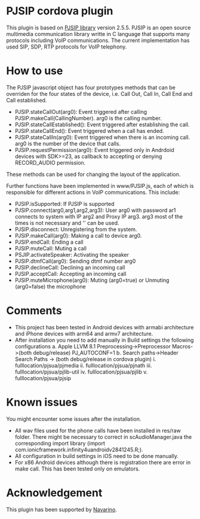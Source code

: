 # PJSIP cordova plugin
This plugin is based on [PJSIP library](http://www.pjsip.org) version 2.5.5. PJSIP is an open source multimedia communication library writte in C language that supports many protocols including VoIP communications. The current implementation has used SIP, SDP, RTP protocols for VoIP telephony.

# How to use

The PJSIP javascript object has four prototypes methods that can be overriden for the four states of the device, i.e. Call Out, Call In, Call End and Call established.

- PJSIP.stateCallOut(arg0): Event triggered after calling PJSIP.makeCall(CallingNumber). arg0 is the calling number.
- PJSIP.stateCallEstablished(): Event triggered after establishing the call.
- PJSIP.stateCallEnd(): Event triggered when a call has ended.
- PJSIP.stateCallIn(arg0): Event triggered when there is an incoming call. arg0 is the number of the device that calls.
- PJSIP.requestPermission(arg0): Event triggered only in Andrdoid devices with SDK>=23, as callback to accepting or denying RECORD_AUDIO permission.

These methods can be used for changing the layout of the application.

Further functions have been implemented in www/PJSIP.js, each of which is responsible for different actions in VoIP communications. This include:

- PJSIP.isSupported: If PJSIP is supported
- PJSIP.connect(arg0,arg1,arg2,arg3): User arg0 with password ar1 connects to system with IP arg2 and Proxy IP arg3. arg3 most of the times is not necessary and '' can be used.
- PJSIP.disconnect: Unregistering from the system. 
- PJSIP.makeCall(arg0): Making a call to device arg0.
- PJSIP.endCall: Ending a call
- PJSIP.muteCall: Muting a call
- PSJIP.activateSpeaker: Activating the speaker
- PJSIP.dtmfCall(arg0): Sending dtmf number arg0
- PJSIP.declineCall: Declining an incoming call
- PJSIP.acceptCall: Accepting an incoming call
- PJSIP.muteMicrophone(arg0): Muting (arg0=true) or Unmuting (arg0=false) the microphone

# Comments

- This project has been tested in Android devices with armabi architecture and iPhone devices with arm64 and armv7 architecture.
- After installation you need to add manually in Build settings the following configurations
a. Apple LLVM 8.1 Preprocessing->Preprocessor Macros->(both debug/release) PJ_AUTOCONF=1
b. Search paths->Header Search Paths -> (both debug/release in cordova plugin) 
  i. fulllocation/pjsua/pjmedia
  ii. fulllocation/pjsua/pjnath
  iii. fulllocation/pjsua/pjlib-util
  iv. fulllocation/pjsua/pjlib
  v. fulllocation/pjsua/pjsip

# Known issues

You might encounter some issues after the installation.

- All wav files used for the phone calls have been installed in res/raw folder. There might be necessary to correct in scAudioManager.java the corresponding import library (import com.ionicframework.infinity4uandroidv2841245.R;).
- All configuration in build settings in iOS need to be done manually.
- For x86 Android devices although there is registration there are error in make call. This has been tested only on emulators.


# Acknowledgement

This plugin has been supported by [Navarino](http://navarino.gr).
